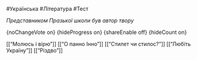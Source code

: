 #Українська #Література #Тест

*Представником Празької школи був автор твору*

{noChangeVote on}
{hideProgress on}
{shareEnable off}
{hideCount on}

[[“Молюсь і вірю”]]
[[“О панно Інно”]]
[[“Стилет чи стилос?”]]
[[“Любіть Україну”]]
[[“Різдво”]]
